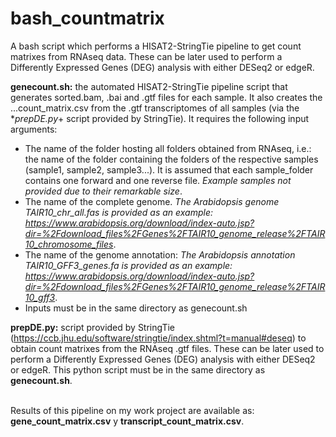 # bash_countmatrix
A bash script which performs a HISAT2-StringTie pipeline to get count matrixes from RNAseq data. These can be later used to perform a Differently Expressed Genes (DEG) analysis with either DESeq2 or edgeR.

**genecount.sh:** the automated HISAT2-StringTie pipeline script that generates sorted.bam, .bai and .gtf files for each sample. It also creates the ...count_matrix.csv from the .gtf transcriptomes of all samples (via the **prepDE.py*+ script provided by StringTie). It requires the following input arguments:
- The name of the folder hosting all folders obtained from RNAseq, i.e.: the name of the folder containing the folders of the respective samples (sample1, sample2, sample3...). It is assumed that each sample_folder contains one forward and one reverse file. *Example samples not provided due to their remarkable size*.
- The name of the complete genome. *The Arabidopsis genome TAIR10_chr_all.fas is provided as an example: https://www.arabidopsis.org/download/index-auto.jsp?dir=%2Fdownload_files%2FGenes%2FTAIR10_genome_release%2FTAIR10_chromosome_files*.
- The name of the genome annotation: *The Arabidopsis annotation TAIR10_GFF3_genes.fa is provided as an example: https://www.arabidopsis.org/download/index-auto.jsp?dir=%2Fdownload_files%2FGenes%2FTAIR10_genome_release%2FTAIR10_gff3*.
- Inputs must be in the same directory as genecount.sh

**prepDE.py:** script provided by StringTie (https://ccb.jhu.edu/software/stringtie/index.shtml?t=manual#deseq) to obtain count matrixes from the RNAseq .gtf files. These can be later used to perform a Differently Expressed Genes (DEG) analysis with either DESeq2 or edgeR. This python script must be in the same directory as **genecount.sh**.



\
Results of this pipeline on my work project are available as: **gene_count_matrix.csv** y **transcript_count_matrix.csv**.
